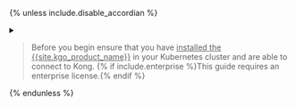 {% unless include.disable_accordian %}
<details class="custom" markdown="1">
<summary>
<blockquote class="note">
  <p style="cursor: pointer">Before you begin ensure that you have <u>installed the {{site.kgo_product_name}}</u> in your Kubernetes cluster and are able to connect to Kong. {% if include.enterprise %}This guide requires an enterprise license.{% endif %}</p>
</blockquote>
</summary>

## Prerequisites
{% endunless %}

### Install CRDs
{% assign gwapi_version = "1.0.0" %}
{% if include.release.value == "1.0.x" %}
{% assign gwapi_version = "0.8.1" %}
{% endif %}

Below command installs all Gateway API resources that have graduated to GA or beta,
including `GatewayClass`, `Gateway`, `HTTPRoute`, and `ReferenceGrant`.

```shell
kubectl apply -f https://github.com/kubernetes-sigs/gateway-api/releases/download/v{{ gwapi_version }}/standard-install.yaml
```

If you want to use experimental resources and fields such as `TCPRoute`s and `UDPRoute`s, please run this command.

```shell
kubectl apply -f https://github.com/kubernetes-sigs/gateway-api/releases/download/v{{ gwapi_version }}/experimental-install.yaml
```

### Install {{ site.kgo_product_name }}

{% include snippets/gateway-operator/install_with_helm.md version=include.version release=include.release %}

{% if include.enterprise %}

### Enterprise License

{:.note}
> **Note:** This is an enterprise feature. In order to use it you'll need a [license](/gateway-operator/{{ page.release }}/license/)
> installed in your cluster so that {{ site.kgo_product_name }} can consume it.
{% endif %}

```yaml
echo "
apiVersion: configuration.konghq.com/v1alpha1
kind: KongLicense
metadata:
  name: kong-license
rawLicenseString: '$(cat ./license.json)'
" | kubectl apply -f -
```

{% unless include.disable_accordian %}
</details>
{% endunless %}
